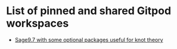 # List of pinned and shared Gitpod workspaces

* [Sage9.7 with some optional packages useful for knot theory](https://gitpod.io/start/#sagemath-sage-agqjpsax89w)
